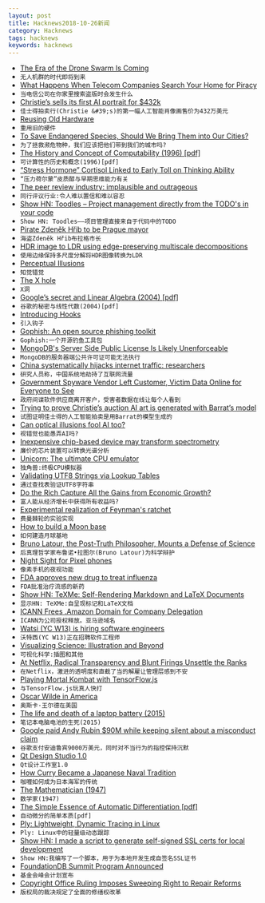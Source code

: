 ```yaml
---
layout: post
title: Hacknews2018-10-26新闻
category: Hacknews
tags: hacknews
keywords: hacknews
---
```




- [The Era of the Drone Swarm Is Coming](https://mwi.usma.edu/era-drone-swarm-coming-need-ready/)
- `无人机群的时代即将到来`
- [What Happens When Telecom Companies Search Your Home for Piracy](https://motherboard.vice.com/en_us/article/9k7pya/tv-addons-sued-by-rogers-bell-fairplay-members)
- `当电信公司在你家里搜索盗版时会发生什么`
- [Christie’s sells its first AI portrait for $432k](https://www.theverge.com/2018/10/25/18023266/ai-art-portrait-christies-obvious-sold)
- `佳士得拍卖行(Christie &#39;s)的第一幅人工智能肖像画售价为432万美元`
- [Reusing Old Hardware](https://www.honestrepair.net/index.php/2018/10/24/reusing-old-hardware/)
- `重用旧的硬件`
- [To Save Endangered Species, Should We Bring Them into Our Cities?](https://www.smithsonianmag.com/science-nature/save-endangered-species-should-we-bring-them-our-cities-180970611/?no-ist)
- `为了拯救濒危物种，我们应该把他们带到我们的城市吗?`
- [The History and Concept of Computability (1996) [pdf]](http://www.people.cs.uchicago.edu/~soare/History/handbook.pdf)
- `可计算性的历史和概念(1996)[pdf]`
- [“Stress Hormone” Cortisol Linked to Early Toll on Thinking Ability](https://www.scientificamerican.com/article/ldquo-stress-hormone-rdquo-cortisol-linked-to-early-toll-on-thinking-ability/?fbclid=IwAR0D45Rg_mM3aFJ5_T0-zQeJkk1P3ErQNOy1PW9qTM1X71HAEUb3cB2l1H8)
- `“压力荷尔蒙”皮质醇与早期思维能力有关`
- [The peer review industry: implausible and outrageous](https://www.the-tls.co.uk/articles/public/peer-review-industry-implausible-outrageous/)
- `同行评议行业:令人难以置信和难以容忍`
- [Show HN: Toodles – Project management directly from the TODO&#39;s in your code](https://github.com/aviaviavi/toodles)
- `Show HN: Toodles——项目管理直接来自于代码中的TODO`
- [Pirate Zdeněk Hřib to be Prague mayor](http://praguemonitor.com/2018/10/26/pirate-zden%C4%9Bk-h%C5%99ib-be-prague-mayor)
- `海盗Zdeněk Hřib布拉格市长`
- [HDR image to LDR using edge-preserving multiscale decompositions](https://www.mathworks.com/help/images/ref/tonemapfarbman.html)
- `使用边缘保持多尺度分解将HDR图像转换为LDR`
- [Perceptual Illusions](http://nautil.us/blog/12-mind_bending-perceptual-illusions)
- `知觉错觉`
- [The X hole](https://marc.info/?l=openbsd-tech&amp;m=154050351216908&amp;w=2)
- `X洞`
- [Google’s secret and Linear Algebra (2004) [pdf]](http://verso.mat.uam.es/~pablo.fernandez/ems63-pablo-fernandez_final.pdf)
- `谷歌的秘密与线性代数(2004)[pdf]`
- [Introducing Hooks](https://reactjs.org/docs/hooks-intro.html)
- `引入钩子`
- [Gophish: An open source phishing toolkit](https://github.com/gophish/gophish)
- `Gophish:一个开源钓鱼工具包`
- [MongoDB&#39;s Server Side Public License Is Likely Unenforceable](https://www.processmechanics.com/2018/10/18/the-server-side-public-license-is-flawed/)
- `MongoDB的服务器端公共许可证可能无法执行`
- [China systematically hijacks internet traffic: researchers](https://www.itnews.com.au/news/china-systematically-hijacks-internet-traffic-researchers-514537)
- `研究人员称，中国系统地劫持了互联网流量`
- [Government Spyware Vendor Left Customer, Victim Data Online for Everyone to See](https://motherboard.vice.com/en_us/article/vbka8b/wolf-intelligence-leak-customer-victim-data-online)
- `政府间谍软件供应商离开客户，受害者数据在线让每个人看到`
- [Trying to prove Christie’s auction AI art is generated with Barrat’s model](https://twitter.com/drbeef_/status/1055285640420483073)
- `试图证明佳士得的人工智能拍卖是用Barrat的模型生成的`
- [Can optical illusions fool AI too?](http://en.ritsumei.ac.jp/news/detail/?id=278)
- `视错觉也能愚弄AI吗?`
- [Inexpensive chip-based device may transform spectrometry](http://news.mit.edu/2018/inexpensive-chip-device-spectrometry-1023)
- `廉价的芯片装置可以转换光谱分析`
- [Unicorn: The ultimate CPU emulator](https://www.unicorn-engine.org/)
- `独角兽:终极CPU模拟器`
- [Validating UTF8 Strings via Lookup Tables](http://darkcephas.blogspot.com/2018/10/validating-utf8-strings-with-lookup.html)
- `通过查找表验证UTF8字符串`
- [Do the Rich Capture All the Gains from Economic Growth?](https://medium.com/@russroberts/do-the-rich-capture-all-the-gains-from-economic-growth-c96d93101f9c)
- `富人能从经济增长中获得所有收益吗?`
- [Experimental realization of Feynman&#39;s ratchet](http://iopscience.iop.org/article/10.1088/1367-2630/aae71f/meta)
- `费曼棘轮的实验实现`
- [How to build a Moon base](https://www.nature.com/articles/d41586-018-07107-4)
- `如何建造月球基地`
- [Bruno Latour, the Post-Truth Philosopher, Mounts a Defense of Science](https://www.nytimes.com/2018/10/25/magazine/bruno-latour-post-truth-philosopher-science.html)
- `后真理哲学家布鲁诺•拉图尔(Bruno Latour)为科学辩护`
- [Night Sight for Pixel phones](https://www.theverge.com/2018/10/25/18021944/google-night-sight-pixel-3-camera-samples)
- `像素手机的夜视功能`
- [FDA approves new drug to treat influenza](https://www.fda.gov/NewsEvents/Newsroom/PressAnnouncements/ucm624226.htm)
- `FDA批准治疗流感的新药`
- [Show HN: TeXMe: Self-Rendering Markdown and LaTeX Documents](https://github.com/susam/texme)
- `显示HN: TeXMe:自呈现标记和LaTeX文档`
- [ICANN Frees .Amazon Domain for Company Delegation](http://www.ip-watch.org/2018/10/25/icann-frees-amazon-domain-company-delegation/)
- `ICANN为公司授权释放。亚马逊域名`
- [Watsi (YC W13) is hiring software engineers](https://blog.watsi.org/engineers/)
- `沃特西(YC W13)正在招聘软件工程师`
- [Visualizing Science: Illustration and Beyond](https://blogs.scientificamerican.com/sa-visual/visualizing-science-illustration-and-beyond/)
- `可视化科学:插图和其他`
- [At Netflix, Radical Transparency and Blunt Firings Unsettle the Ranks](https://www.wsj.com/articles/at-netflix-radical-transparency-and-blunt-firings-unsettle-the-ranks-1540497174)
- `在Netflix，激进的透明度和直截了当的解雇让管理层感到不安`
- [Playing Mortal Kombat with TensorFlow.js](https://blog.mgechev.com/2018/10/20/transfer-learning-tensorflow-js-data-augmentation-mobile-net/)
- `与TensorFlow.js玩真人快打`
- [Oscar Wilde in America](https://spectator.us/2018/10/getting-wilde-america/)
- `奥斯卡·王尔德在美国`
- [The life and death of a laptop battery (2015)](http://people.skolelinux.org/pere/blog/The_life_and_death_of_a_laptop_battery.html)
- `笔记本电脑电池的生死(2015)`
- [Google paid Andy Rubin $90M while keeping silent about a misconduct claim](https://www.nytimes.com/2018/10/25/technology/google-sexual-harassment-andy-rubin.html)
- `谷歌支付安迪鲁宾9000万美元，同时对不当行为的指控保持沉默`
- [Qt Design Studio 1.0](https://blog.qt.io/blog/2018/10/25/qt-design-studio-1-0-released/)
- `Qt设计工作室1.0`
- [How Curry Became a Japanese Naval Tradition](https://www.atlasobscura.com/articles/japanese-curry-history)
- `咖喱如何成为日本海军的传统`
- [The Mathematician (1947)](http://www-history.mcs.st-and.ac.uk/Extras/Von_Neumann_Part_1.html)
- `数学家(1947)`
- [The Simple Essence of Automatic Differentiation [pdf]](http://conal.net/papers/essence-of-ad/essence-of-ad-icfp.pdf)
- `自动微分的简单本质[pdf]`
- [Ply: Lightweight, Dynamic Tracing in Linux](https://wkz.github.io/ply/)
- `Ply: Linux中的轻量级动态跟踪`
- [Show HN: I made a script to generate self-signed SSL certs for local development](https://github.com/kingkool68/generate-ssl-certs-for-local-development)
- `Show HN:我编写了一个脚本，用于为本地开发生成自签名SSL证书`
- [FoundationDB Summit Program Announced](https://www.foundationdb.org/blog/foundationdb-summit-program-announced/)
- `基金会峰会计划宣布`
- [Copyright Office Ruling Imposes Sweeping Right to Repair Reforms](https://ifixit.org/blog/11951/1201-copyright-final-rule/)
- `版权局的裁决规定了全面的修缮权改革`

